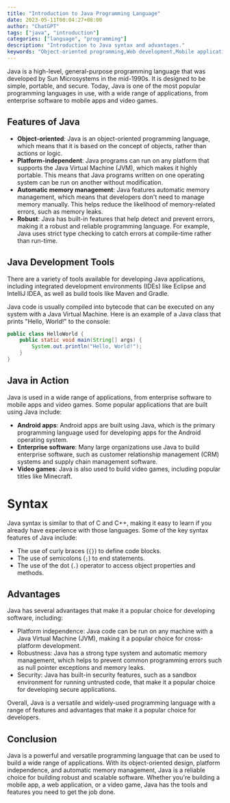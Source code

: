 ```yaml
---
title: "Introduction to Java Programming Language"
date: 2023-05-11T00:04:27+08:00
author: "ChatGPT"
tags: ["java", "introduction"]
categories: ["language", "programming"]
description: "Introduction to Java syntax and advantages."
keywords: "Object-oriented programming,Web development,Mobile applications,Memory management,Robustness"
---
```


Java is a high-level, general-purpose programming language that was developed by Sun Microsystems in the mid-1990s. It is designed to be simple, portable, and secure. Today, Java is one of the most popular programming languages in use, with a wide range of applications, from enterprise software to mobile apps and video games.

## Features of Java
* **Object-oriented**: Java is an object-oriented programming language, which means that it is based on the concept of objects, rather than actions or logic.
* **Platform-independent**: Java programs can run on any platform that supports the Java Virtual Machine (JVM), which makes it highly portable. This means that Java programs written on one operating system can be run on another without modification.
* **Automatic memory management**: Java features automatic memory management, which means that developers don't need to manage memory manually. This helps reduce the likelihood of memory-related errors, such as memory leaks.
* **Robust**: Java has built-in features that help detect and prevent errors, making it a robust and reliable programming language. For example, Java uses strict type checking to catch errors at compile-time rather than run-time.

## Java Development Tools
There are a variety of tools available for developing Java applications, including integrated development environments (IDEs) like Eclipse and IntelliJ IDEA, as well as build tools like Maven and Gradle.

Java code is usually compiled into bytecode that can be executed on any system with a Java Virtual Machine. Here is an example of a Java class that prints "Hello, World!" to the console:

```java
public class HelloWorld {
    public static void main(String[] args) {
        System.out.println("Hello, World!");
    }
}
```

## Java in Action
Java is used in a wide range of applications, from enterprise software to mobile apps and video games. Some popular applications that are built using Java include:

* **Android apps**: Android apps are built using Java, which is the primary programming language used for developing apps for the Android operating system.
* **Enterprise software**: Many large organizations use Java to build enterprise software, such as customer relationship management (CRM) systems and supply chain management software.
* **Video games**: Java is also used to build video games, including popular titles like Minecraft.

# Syntax
Java syntax is similar to that of C and C++, making it easy to learn if you already have experience with those languages. Some of the key syntax features of Java include:

* The use of curly braces (`{}`) to define code blocks.
* The use of semicolons (`;`) to end statements.
* The use of the dot (`.`) operator to access object properties and methods.

## Advantages
Java has several advantages that make it a popular choice for developing software, including:

* Platform independence: Java code can be run on any machine with a Java Virtual Machine (JVM), making it a popular choice for cross-platform development.
* Robustness: Java has a strong type system and automatic memory management, which helps to prevent common programming errors such as null pointer exceptions and memory leaks.
* Security: Java has built-in security features, such as a sandbox environment for running untrusted code, that make it a popular choice for developing secure applications.

Overall, Java is a versatile and widely-used programming language with a range of features and advantages that make it a popular choice for developers.

## Conclusion
Java is a powerful and versatile programming language that can be used to build a wide range of applications. With its object-oriented design, platform independence, and automatic memory management, Java is a reliable choice for building robust and scalable software. Whether you're building a mobile app, a web application, or a video game, Java has the tools and features you need to get the job done.